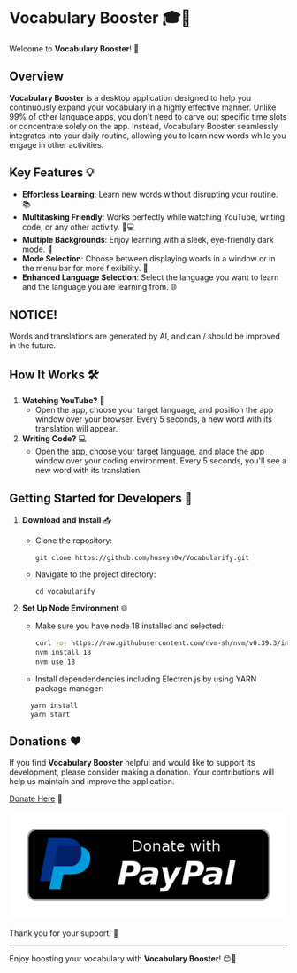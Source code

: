# Vocabulary Booster 🎓🚀

Welcome to **Vocabulary Booster**! 🌟

## Overview

**Vocabulary Booster** is a desktop application designed to help you continuously expand your vocabulary in a highly effective manner. Unlike 99% of other language apps, you don't need to carve out specific time slots or concentrate solely on the app. Instead, Vocabulary Booster seamlessly integrates into your daily routine, allowing you to learn new words while you engage in other activities.

## Key Features 💡

- **Effortless Learning**: Learn new words without disrupting your routine. 📚
- **Multitasking Friendly**: Works perfectly while watching YouTube, writing code, or any other activity. 🎥💻
- **Multiple Backgrounds**: Enjoy learning with a sleek, eye-friendly dark mode. 🌙
- **Mode Selection**: Choose between displaying words in a window or in the menu bar for more flexibility. 🔄
- **Enhanced Language Selection**: Select the language you want to learn and the language you are learning from. 🌐

## NOTICE!

Words and translations are generated by AI, and can / should be improved in the future.

## How It Works 🛠️

1. **Watching YouTube?** 🎥
   - Open the app, choose your target language, and position the app window over your browser. Every 5 seconds, a new word with its translation will appear.
2. **Writing Code?** 💻
   - Open the app, choose your target language, and place the app window over your coding environment. Every 5 seconds, you'll see a new word with its translation.

## Getting Started for Developers 🚀

1. **Download and Install** 📥

   - Clone the repository:
     ```
     git clone https://github.com/huseyn0w/Vocabularify.git
     ```
   - Navigate to the project directory:
     ```
     cd vocabularify
     ```

2. **Set Up Node Environment** 🌐

   - Make sure you have node 18 installed and selected:

     ```bash
     curl -o- https://raw.githubusercontent.com/nvm-sh/nvm/v0.39.3/install.sh | bash
     nvm install 18
     nvm use 18
     ```

   - Install dependendencies including Electron.js by using YARN package manager:

   ```
     yarn install
     yarn start
   ```

## Donations ❤️

If you find **Vocabulary Booster** helpful and would like to support its development, please consider making a donation. Your contributions will help us maintain and improve the application.

[Donate Here](https://www.paypal.com/donate/?hosted_button_id=MMANJ7TC2SJMN) 🙏

[![Donate with PayPal](paypal.png)](https://www.paypal.com/donate/?hosted_button_id=MMANJ7TC2SJMN)

Thank you for your support! 💖

---

Enjoy boosting your vocabulary with **Vocabulary Booster**! 😊🎉
